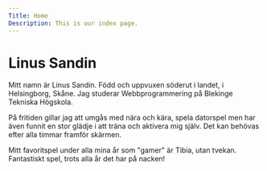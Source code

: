 ```yaml
---
Title: Home
Description: This is our index page.
---
```


Linus Sandin
==========================

Mitt namn är Linus Sandin. Född och uppvuxen söderut i landet, i Helsingborg, Skåne. Jag studerar Webbprogrammering på Blekinge Tekniska Högskola.

På fritiden gillar jag att umgås med nära och kära, spela datorspel men har även funnit en stor glädje i att träna och aktivera mig själv. Det kan behövas efter alla timmar framför skärmen.

Mitt favoritspel under alla mina år som "gamer" är Tibia, utan tvekan. Fantastiskt spel, trots alla år det har på nacken!
